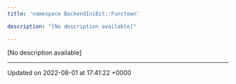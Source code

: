 ```yaml
---
title: 'namespace BackendIniBit::Functown'

description: "[No description available]"

---
```







[No description available]






-------------------------------

Updated on 2022-08-01 at 17:41:22 +0000